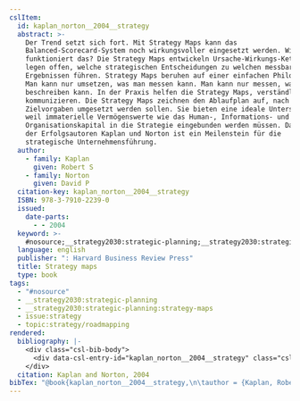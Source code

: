 ```yaml
---
cslItem:
  id: kaplan_norton__2004__strategy
  abstract: >-
    Der Trend setzt sich fort. Mit Strategy Maps kann das
    Balanced-Scorecard-System noch wirkungsvoller eingesetzt werden. Wie
    funktioniert das? Die Strategy Maps entwickeln Ursache-Wirkungs-Ketten. Sie
    legen offen, welche strategischen Entscheidungen zu welchen messbaren
    Ergebnissen führen. Strategy Maps beruhen auf einer einfachen Philosophie:
    Man kann nur umsetzen, was man messen kann. Man kann nur messen, was man
    beschreiben kann. In der Praxis helfen die Strategy Maps, verständlich zu
    kommunizieren. Die Strategy Maps zeichnen den Ablaufplan auf, nach dem die
    Zielvorgaben umgesetzt werden sollen. Sie bieten eine ideale Unterstützung,
    weil immaterielle Vermögenswerte wie das Human-, Informations- und
    Organisationskapital in die Strategie eingebunden werden müssen. Das Konzept
    der Erfolgsautoren Kaplan und Norton ist ein Meilenstein für die
    strategische Unternehmensführung.
  author:
    - family: Kaplan
      given: Robert S
    - family: Norton
      given: David P
  citation-key: kaplan_norton__2004__strategy
  ISBN: 978-3-7910-2239-0
  issued:
    date-parts:
      - - 2004
  keyword: >-
    #nosource;__strategy2030:strategic-planning;__strategy2030:strategic-planning:strategy-maps;collection::strategy::roadmapping
  language: english
  publisher: ": Harvard Business Review Press"
  title: Strategy maps
  type: book
tags:
  - "#nosource"
  - __strategy2030:strategic-planning
  - __strategy2030:strategic-planning:strategy-maps
  - issue:strategy
  - topic:strategy/roadmapping
rendered:
  bibliography: |-
    <div class="csl-bib-body">
      <div data-csl-entry-id="kaplan_norton__2004__strategy" class="csl-entry">Kaplan, R.S. and Norton, D.P. 2004 <i>Strategy maps</i>. : Harvard Business Review Press.</div>
    </div>
  citation: Kaplan and Norton, 2004
bibTex: "@book{kaplan_norton__2004__strategy,\n\tauthor = {Kaplan, Robert S and Norton, David P},\n\tyear = {2004},\n\tpublisher = {: Harvard Business Review Press},\n\ttitle = {Strategy maps},\n}\n\n"
---
```

